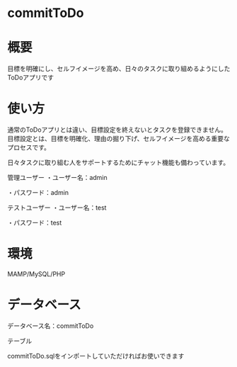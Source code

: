 # commitToDo


# 概要

目標を明確にし、セルフイメージを高め、日々のタスクに取り組めるようにしたToDoアプリです

# 使い方

通常のToDoアプリとは違い、目標設定を終えないとタスクを登録できません。
目標設定とは、目標を明確化、理由の掘り下げ、セルフイメージを高める重要なプロセスです。

日々タスクに取り組む人をサポートするためにチャット機能も備わっています。

管理ユーザー
・ユーザー名：admin

・パスワード：admin

テストユーザー
・ユーザー名：test

・パスワード：test

# 環境

MAMP/MySQL/PHP

# データベース

データベース名：commitToDo

テーブル

commitToDo.sqlをインポートしていただければお使いできます
